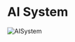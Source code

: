 # AI System
![AISystem](https://github.com/muhammeteminsen/3DTPS/assets/116170392/ab569665-c1d5-4ee4-b25f-975cf70e9d68)
